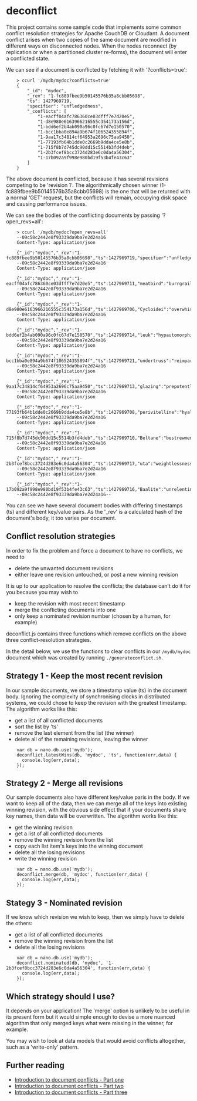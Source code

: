 # deconflict

This project contains some sample code that implements some common conflict resolution strategies for Apache CouchDB or Cloudant. A
document conflict arises when two copies of the same document are modified in different ways on disconnected nodes. When the nodes
reconnect (by replication or when a partitioned cluster re-forms), the document will enter a conflicted state.

We can see if a document is conflicted by fetching it with '?conflicts=true':

```
    > ccurl '/mydb/mydoc?conflicts=true'
    {
        "_id": "mydoc",
        "_rev": "1-fc889fbee9b50145576b35a8cbb05698",
        "ts": 1427969719,
        "specifier": "unfledgedness",
        "_conflicts": [
            "1-eacff04afc786360ce03dfff7e7d20e5",
            "1-d8e980e6163966216555c354173a156d",
            "1-bdd6ef2b4ab090a96c0fc67d7e150570",
            "1-bcc1bba0e894a9b674f106524355894f",
            "1-9aa17c34814cf64953a2696c75aa9450",
            "1-77193fb64b1dde0c2669b9dda4ce5e8b",
            "1-715f8b7d745dc90dd15c5514b3fd4deb",
            "1-2b3fcef8bcc3724d283e6c0da4a56304",
            "1-17b092a9f998e980bd19f53b4fe43c63"
        ]
    }
```

The above document is conflicted, because it has several revisions competing to be 'revision 1'. The algorithmically chosen winner (1-fc889fbee9b50145576b35a8cbb05698)
is the one that will be returned with a normal 'GET' request, but the conflicts will remain, occupying disk space and causing performance issues.

We can see the bodies of the conflicting documents by passing '?open_revs=all':

```
    > ccurl '/mydb/mydoc?open_revs=all'
    --09c58c2442e8f93339da9ba7e2d24a16
    Content-Type: application/json
    
    {"_id":"mydoc","_rev":"1-fc889fbee9b50145576b35a8cbb05698","ts":1427969719,"specifier":"unfledgedness"}
    --09c58c2442e8f93339da9ba7e2d24a16
    Content-Type: application/json
    
    {"_id":"mydoc","_rev":"1-eacff04afc786360ce03dfff7e7d20e5","ts":1427969711,"meatbird":"burrgrailer"}
    --09c58c2442e8f93339da9ba7e2d24a16
    Content-Type: application/json
    
    {"_id":"mydoc","_rev":"1-d8e980e6163966216555c354173a156d","ts":1427969706,"Cycloidei":"overwhisper"}
    --09c58c2442e8f93339da9ba7e2d24a16
    Content-Type: application/json
    
    {"_id":"mydoc","_rev":"1-bdd6ef2b4ab090a96c0fc67d7e150570","ts":1427969714,"leuk":"hypautomorphic"}
    --09c58c2442e8f93339da9ba7e2d24a16
    Content-Type: application/json
    
    {"_id":"mydoc","_rev":"1-bcc1bba0e894a9b674f106524355894f","ts":1427969721,"undertruss":"reimpart"}
    --09c58c2442e8f93339da9ba7e2d24a16
    Content-Type: application/json
    
    {"_id":"mydoc","_rev":"1-9aa17c34814cf64953a2696c75aa9450","ts":1427969713,"glazing":"prepotently"}
    --09c58c2442e8f93339da9ba7e2d24a16
    Content-Type: application/json
    
    {"_id":"mydoc","_rev":"1-77193fb64b1dde0c2669b9dda4ce5e8b","ts":1427969708,"perivitelline":"hyalophagia"}
    --09c58c2442e8f93339da9ba7e2d24a16
    Content-Type: application/json
    
    {"_id":"mydoc","_rev":"1-715f8b7d745dc90dd15c5514b3fd4deb","ts":1427969710,"Beltane":"bestrewment"}
    --09c58c2442e8f93339da9ba7e2d24a16
    Content-Type: application/json
    
    {"_id":"mydoc","_rev":"1-2b3fcef8bcc3724d283e6c0da4a56304","ts":1427969717,"uta":"weightlessness"}
    --09c58c2442e8f93339da9ba7e2d24a16
    Content-Type: application/json
    
    {"_id":"mydoc","_rev":"1-17b092a9f998e980bd19f53b4fe43c63","ts":1427969716,"Baalite":"unrelentingly"}
    --09c58c2442e8f93339da9ba7e2d24a16--
```

You can see we have several document bodies with differing timestamps (ts) and different key/value pairs. As the '_rev' is a calculated
hash of the document's body, it too varies per document.

## Conflict resolution strategies

In order to fix the problem and force a document to have no conflicts, we need to

* delete the unwanted document revisions
* either leave one revision untouched, or post a new winning revision

It is up to our application to resolve the conflicts; the database can't do it for you because you may wish to

* keep the revision with most recent timestamp
* merge the conflicting documents into one
* only keep a nominated revision number (chosen by a human, for example)

deconflict.js contains three functions which remove conflicts on the above three conflict-resolution strategies.

In the detail below, we use the functions to clear conflicts in our `/mydb/mydoc` document which was created by running `./generateconflict.sh`.

## Strategy 1 - Keep the most recent revision

In our sample documents, we store a timestamp value (ts) in the document body. Ignoring the complexity of synchronising clocks
in distributed systems, we could chose to keep the revision with the greatest timestamp. The algorithm works like this:

* get a list of all conflicted documents
* sort the list by 'ts'
* remove the last element from the list (the winner)
* delete all of the remaining revisions, leaving the winner
  
```
    var db = nano.db.use('mydb');
    deconflict.latestWins(db, 'mydoc', 'ts', function(err,data) {
      console.log(err,data);
    });
```

## Strategy 2 - Merge all revisions

Our sample documents also have different key/value paris in the body. If we want to keep all of the data, then we can merge 
all of the keys into existing winning revision, with the obvious side effect that if your documents share key names, then data 
will be overwritten. The algorithm works like this:

* get the winning revision
* get a list of all conflicted documents
* remove the winning revision from the list
* copy each list item's keys into the winning document
* delete all the losing revisions
* write the winning revision

```
    var db = nano.db.use('mydb');
    deconflict.merge(db, 'mydoc', function(err,data) {
      console.log(err,data);
    });
```

## Stategy 3 - Nominated revision

If we know which revision we wish to keep, then we simply have to delete the others:

* get a list of all conflicted documents
* remove the winning revision from the list
* delete all the losing revisions

```
    var db = nano.db.use('mydb');
    deconflict.nominated(db, 'mydoc', '1-2b3fcef8bcc3724d283e6c0da4a56304', function(err,data) {
      console.log(err,data);
    });
```

## Which strategy should I use?

It depends on your application! The 'merge' option is unlikely to be useful in its present form but it would simple enough to devise 
a more nuanced algorithm that only merged keys what were missing in the winner, for example. 

You may wish to look at data models that would avoid conflicts altogether, such as a 'write-only' pattern.

## Further reading

* [Introduction to document conflicts - Part one](https://cloudant.com/blog/introduction-to-document-conflicts-part-one/) 
* [Introduction to document conflicts - Part two](https://cloudant.com/blog/introduction-to-document-conflicts-part-two/) 
* [Introduction to document conflicts - Part three](https://cloudant.com/blog/introduction-to-document-conflicts-part-three/) 
